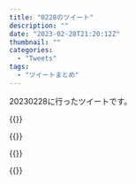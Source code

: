 ```yaml
---
title: "0228のツイート"
description: ""
date: "2023-02-28T21:20:12Z"
thumbnail: ""
categories:
  - "Tweets"
tags:
  - "ツイートまとめ"
---
```

20230228に行ったツイートです。
<!--more-->
{{<tweetlike text="自分が人が大量に集まったときのこういう雰囲気が嫌いだから鯖（インスタンス）は分散したほうがいいって思ってたんだな、当時は\n流石に違うところで同じような流れを見るのが2回目にもなると、基本的にはそういうものだと思うしかなくなるからその辺の考えも変わってくる" screenname="jme/k.h (@JME_KH)" url="https://twitter.com/JME_KH/status/1630500211889160192?ref_src=twsrc%5Etfw" date="February 28 2023">}}

{{<tweetlike text="とりあえずいろいろ終わったから余裕ができた" screenname="jme/k.h (@JME_KH)" url="https://twitter.com/JME_KH/status/1630500884500316161?ref_src=twsrc%5Etfw" date="February 28 2023">}}

{{<tweetlike text="まあ、発表されてないしってことは、流石に後宮に出入りする偽宦官はちょっと問題があるって判断か\nこの辺、読んだから分かっていいな\n流行りのものに触れとくとこういうのが楽しめるのはいいけど、やりすぎるとあんまりいい趣味じゃなくなるからな" screenname="jme/k.h (@JME_KH)" url="https://twitter.com/JME_KH/status/1630562232710086656?ref_src=twsrc%5Etfw" date="February 28 2023">}}

{{<tweetlike text="側面かな" screenname="jme/k.h (@JME_KH)" url="https://twitter.com/JME_KH/status/1630563167570108418?ref_src=twsrc%5Etfw" date="February 28 2023">}}

